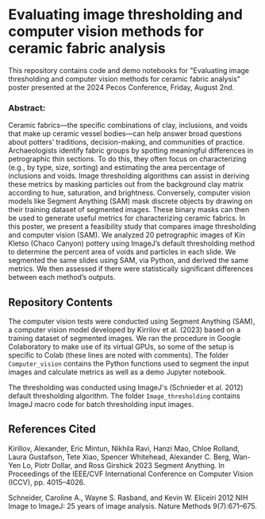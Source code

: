 # Evaluating image thresholding and computer vision methods for ceramic fabric analysis
This repository contains code and demo notebooks for "Evaluating image thresholding and computer vision methods for ceramic fabric analysis" poster presented at the 2024 Pecos Conference, Friday, August 2nd.

### Abstract: 
Ceramic fabrics—the specific combinations of clay, inclusions, and voids that make up ceramic vessel bodies—can help answer broad questions about potters’ traditions, decision-making, and communities of practice. Archaeologists identify fabric groups by spotting meaningful differences in petrographic thin sections. To do this, they often focus on characterizing (e.g., by type, size, sorting) and estimating the area percentage of inclusions and voids. Image thresholding algorithms can assist in deriving these metrics by masking particles out from the background clay matrix according to hue, saturation, and brightness. Conversely, computer vision models like Segment Anything (SAM) mask discrete objects by drawing on their training dataset of segmented images. These binary masks can then be used to generate useful metrics for characterizing ceramic fabrics. In this poster, we present a feasibility study that compares image thresholding and computer vision (SAM). We analyzed 20 petrographic images of Kin Kletso (Chaco Canyon) pottery using ImageJ’s default thresholding method to determine the percent area of voids and particles in each slide. We segmented the same slides using SAM, via Python, and derived the same metrics. We then assessed if there were statistically significant differences between each method’s outputs.

## Repository Contents

The computer vision tests were conducted using Segment Anything (SAM), a computer vision model developed by Kirrilov et al. (2023) based on a training dataset of segmented images. We ran the procedure in Google Colaboratory to make use of its virtual GPUs, so some of the setup is specific to Colab (these lines are noted with comments). The folder ```Computer_vision``` contains the Python functions used to segment the input images and calculate metrics as well as a demo Jupyter notebook. 

The thresholding was conducted using ImageJ's (Schnieder et al. 2012) default thresholding algorithm. The folder ```Image_thresholding``` contains ImageJ macro code for batch thresholding input images.

## References Cited
Kirillov, Alexander, Eric Mintun, Nikhila Ravi, Hanzi Mao, Chloe Rolland, Laura Gustafson, Tete Xiao, Spencer Whitehead, Alexander C. Berg, Wan-Yen Lo, Piotr Dollar, and Ross Girshick 
2023    Segment Anything. In Proceedings of the IEEE/CVF International Conference on Computer Vision (ICCV), pp. 4015–4026.

Schneider, Caroline A., Wayne S. Rasband, and Kevin W. Eliceiri 
2012    NIH Image to ImageJ: 25 years of image analysis. Nature Methods 9(7):671–675.

